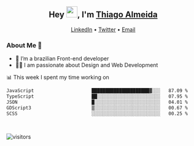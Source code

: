 

<h2 align="center">Hey <img src="https://github.com/TheDudeThatCode/TheDudeThatCode/blob/master/Assets/Hi.gif" width="29">, I'm <a href="https://www.linkedin.com/in/thiago-almeida-69785569/">Thiago Almeida</a></h2>
<p align="center">
  <a href="https://www.linkedin.com/in/thiago-almeida-69785569/">LinkedIn</a> •
  <a href="https://twitter.com/thiagoloal">Twitter</a> •
  <a href="mailto:thiagoloal@gmail.com">Email</a>
</p>

### About Me 🚀
- 🌱  I’m a brazilian Front-end developer</br>
- 👨‍💻  I am passionate about Design and Web Development</br>

<!-- ![Thiago Almeida github stats](https://github-readme-stats.vercel.app/api?username=thiagoloal&show_icons=true&hide_border=true)&nbsp;&nbsp; -->

📊 This week I spent my time working on
<!--START_SECTION:waka-->

```txt
JavaScript                     █████████████████████▓░░░   87.09 %
TypeScript                     ██░░░░░░░░░░░░░░░░░░░░░░░   07.95 %
JSON                           █░░░░░░░░░░░░░░░░░░░░░░░░   04.01 %
GDScript3                      ▒░░░░░░░░░░░░░░░░░░░░░░░░   00.67 %
SCSS                           ░░░░░░░░░░░░░░░░░░░░░░░░░   00.25 %
```

<!--END_SECTION:waka-->

<br />

![visitors](https://visitor-badge.laobi.icu/badge?page_id=thiagoloal.thiagoloal)
